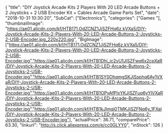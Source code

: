 {
	"title": "DIY Joystick Arcade Kits 2 Players With 20 LED Arcade Buttons + 2 Joysticks + 2 USB Encoder Kit + Cables Arcade Game Parts Set",
	"date": "2018-10-31 10:30:20",
	"SubCat": ["Electronics"],
	"categories": ["Games "],
	"thumbnailImage": "https://ae01.alicdn.com/kf/HTB171.OdZCNZ1JjSZFHq6z.kVXa5/DIY-Joystick-Arcade-Kits-2-Players-With-20-LED-Arcade-Buttons-2-Joysticks-2-USB-Encoder.jpg_220x220.jpg",
	"BigImage": ["https://ae01.alicdn.com/kf/HTB171.OdZCNZ1JjSZFHq6z.kVXa5/DIY-Joystick-Arcade-Kits-2-Players-With-20-LED-Arcade-Buttons-2-Joysticks-2-USB-Encoder.jpg","https://ae01.alicdn.com/kf/HTB1Dhi_ic2vU1JjSZFwq6x2cpXaR/DIY-Joystick-Arcade-Kits-2-Players-With-20-LED-Arcade-Buttons-2-Joysticks-2-USB-Encoder.jpg","https://ae01.alicdn.com/kf/HTB1SY0OhqmgSKJjSsphq6Ay1VXaR/DIY-Joystick-Arcade-Kits-2-Players-With-20-LED-Arcade-Buttons-2-Joysticks-2-USB-Encoder.jpg","https://ae01.alicdn.com/kf/HTB1OPyAfPlxYKJjSZFuq6yYlVXaR/DIY-Joystick-Arcade-Kits-2-Players-With-20-LED-Arcade-Buttons-2-Joysticks-2-USB-Encoder.jpg","https://ae01.alicdn.com/kf/HTB1kJImqi0TMKJjSZFNq6y_1FXal/DIY-Joystick-Arcade-Kits-2-Players-With-20-LED-Arcade-Buttons-2-Joysticks-2-USB-Encoder.jpg"],
	"actualPrice": 36.71,
	"comparePrice": 63.30,
	"linkurl": "http://s.click.aliexpress.com/e/cc0GLYY0",
	"inStock": 126
}
